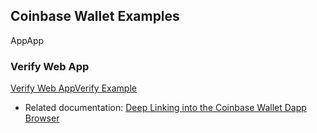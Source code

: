 Coinbase Wallet Examples
--
AppApp
### Verify Web App
[Verify Web AppVerify Example](verify-webapp/)
- Related documentation: [Deep Linking into the Coinbase Wallet Dapp Browser](https://docs.cloud.coinbase.com/wallet-sdk/docs/deep-link-into-dapp-browser)